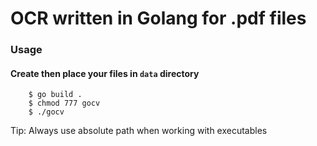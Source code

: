 # OCR written in Golang for .pdf files

### Usage
####     Create then place your files in `data` directory
```
    $ go build .
    $ chmod 777 gocv
    $ ./gocv
```
Tip: Always use absolute path when working with executables